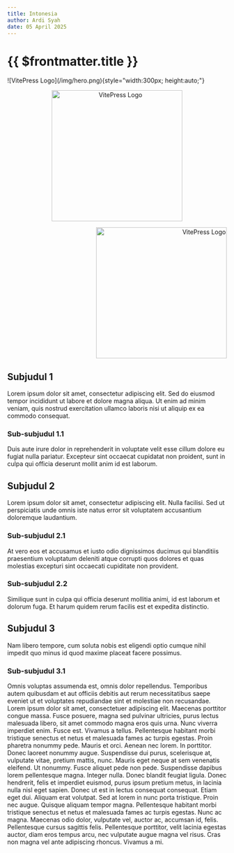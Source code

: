 ```yaml
---
title: Intonesia
author: Ardi Syah
date: 05 April 2025
---
```


<script setup>
import ReadingTime from '../.vitepress/theme/components/ReadingTime.vue';
</script>

# {{ $frontmatter.title }} <Badge type="info" text="blog" /><Badge type="tip" text="^1.6.3" /><Badge type="warning" text="beta" />

<ReadingTime />
![VitePress Logo](/img/hero.png){style="width:300px; height:auto;"}
<p align="center">
  <img src="/img/hero3.png" alt="VitePress Logo" width="300">
</p>

<p align="right">
  <img src="/img/hero2.png" alt="VitePress Logo" width="300">
</p>

## Subjudul 1 

Lorem ipsum dolor sit amet, consectetur adipiscing elit. Sed do eiusmod tempor incididunt ut labore et dolore magna aliqua. Ut enim ad minim veniam, quis nostrud exercitation ullamco laboris nisi ut aliquip ex ea commodo consequat.

### Sub-subjudul 1.1
Duis aute irure dolor in reprehenderit in voluptate velit esse cillum dolore eu fugiat nulla pariatur. Excepteur sint occaecat cupidatat non proident, sunt in culpa qui officia deserunt mollit anim id est laborum.

## Subjudul 2
Lorem ipsum dolor sit amet, consectetur adipiscing elit. Nulla facilisi. Sed ut perspiciatis unde omnis iste natus error sit voluptatem accusantium doloremque laudantium.

### Sub-subjudul 2.1
At vero eos et accusamus et iusto odio dignissimos ducimus qui blanditiis praesentium voluptatum deleniti atque corrupti quos dolores et quas molestias excepturi sint occaecati cupiditate non provident.

### Sub-subjudul 2.2
Similique sunt in culpa qui officia deserunt mollitia animi, id est laborum et dolorum fuga. Et harum quidem rerum facilis est et expedita distinctio.

## Subjudul 3
Nam libero tempore, cum soluta nobis est eligendi optio cumque nihil impedit quo minus id quod maxime placeat facere possimus.

### Sub-subjudul 3.1
Omnis voluptas assumenda est, omnis dolor repellendus. Temporibus autem quibusdam et aut officiis debitis aut rerum necessitatibus saepe eveniet ut et voluptates repudiandae sint et molestiae non recusandae.
Lorem ipsum dolor sit amet, consectetuer adipiscing elit. Maecenas porttitor congue massa. Fusce posuere, magna sed pulvinar ultricies, purus lectus malesuada libero, sit amet commodo magna eros quis urna.
Nunc viverra imperdiet enim. Fusce est. Vivamus a tellus.
Pellentesque habitant morbi tristique senectus et netus et malesuada fames ac turpis egestas. Proin pharetra nonummy pede. Mauris et orci.
Aenean nec lorem. In porttitor. Donec laoreet nonummy augue.
Suspendisse dui purus, scelerisque at, vulputate vitae, pretium mattis, nunc. Mauris eget neque at sem venenatis eleifend. Ut nonummy.
Fusce aliquet pede non pede. Suspendisse dapibus lorem pellentesque magna. Integer nulla.
Donec blandit feugiat ligula. Donec hendrerit, felis et imperdiet euismod, purus ipsum pretium metus, in lacinia nulla nisl eget sapien. Donec ut est in lectus consequat consequat.
Etiam eget dui. Aliquam erat volutpat. Sed at lorem in nunc porta tristique.
Proin nec augue. Quisque aliquam tempor magna. Pellentesque habitant morbi tristique senectus et netus et malesuada fames ac turpis egestas.
Nunc ac magna. Maecenas odio dolor, vulputate vel, auctor ac, accumsan id, felis. Pellentesque cursus sagittis felis.
Pellentesque porttitor, velit lacinia egestas auctor, diam eros tempus arcu, nec vulputate augue magna vel risus. Cras non magna vel ante adipiscing rhoncus. Vivamus a mi.


